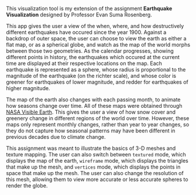 This visualization tool is my extension of the assignment 
**Earthquake Visualization** designed by Professor Evan Suma Rosenberg.

This app gives the user a view of the when, where, and how destructively different earthquakes 
have occured since the year 1900. Against a backdrop of outer space, the user can choose to view 
the earth as either a flat map, or as a spherical globe, and watch as the map of the world morphs
between those two geometries. As the calendar progresses, showing different points in history, the
earthquakes which occured at the current time are displayed at their respective locations on the map.
Each earthquake is represented as a sphere, whose radius is proportional to the magnitude of the
earthquake (on the richter scale), and whose color is greener for earthquakes of lower magnitude, and
redder for earthquakes of higher magnitude.

The map of the earth also changes with each passing month, to animate how seasons change over time.
All of these maps were obtained through [NASA Visible Earth](https://visibleearth.nasa.gov/collection/1484/blue-marble?page=1).
This gives the user a view of how snow cover and greenery change in different regions of the world over time.
However, these maps only represent monthly changes, rather than year to year changes, so they do not capture
how seasonal patterns may have been different in previous decades due to climate change.

This assignment was meant to illustrate the basics of 3-D meshes and texture mapping. The user
can also switch between `textured` mode, which displays the map of the earth, `wireframe` mode, which 
displays the triangles that make up the mesh, and `vertices` mode, which displays the points in space that
make up the mesh. The user can also change the resolution of this mesh, allowing them to view more accurate
or less accurate spheres to render the globe.